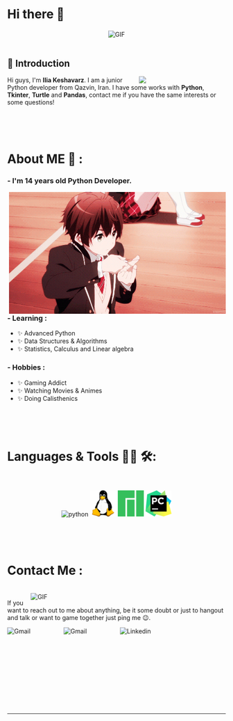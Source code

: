 # Hi there 👋

<div align="center">
<img hight="300" width="500" alt="GIF" align="center" src="https://github.com/Xx-Ashutosh-xX/Xx-Ashutosh-xX/blob/master/assets/208593.gif">
</div>

</br>

## 👋 Introduction

<!--https://user-images.githubusercontent.com/5713670/87202985-820dcb80-c2b6-11ea-9f56-7ec461c497c3.gif-->
<img align='right' src='https://octodex.github.com/images/hula_loop_octodex03.gif' width='200'>


Hi guys, I'm **Ilia Keshavarz**. I am a junior Python developer from Qazvin, Iran. 
I have some works with **Python**, **Tkinter**, **Turtle** and **Pandas**, contact me if you have the same interests or some questions!

<br><br><br>

# About ME 💬 :

### - I'm 14 years old Python Developer.

<img hight="400" width="500" alt="GIF" align="right" src="icons/35467.gif">

### - Learning :
- ✨ Advanced Python
- ✨ Data Structures & Algorithms
- ✨ Statistics, Calculus and Linear algebra

### - Hobbies : 
- ✨ Gaming Addict
- ✨ Watching Movies & Animes
- ✨ Doing Calisthenics

</br>
</br>
</br>



# Languages & Tools 👨‍💻 🛠:
</br>

<p align="center">

<!-- For more icons please follow  https://github.com/MikeCodesDotNET/ColoredBadges -->
<img src="icons/python icon.ico" alt="python" width="60" hight="50">
<img src="icons/linux.png" alt="linux" width="60" hight="50">
<img src="icons/manjaro-icon-2048x2048-v1i92etv.png" alt="manjaro" width="60" hight="50">
<img src="icons/PyCharm_Icon.svg.png" alt="pycharm" width="60" hight="50">
</p>
</br>
</br>
</br>



# Contact Me :

<p>
 </br>


<img hight="320" width="450" align="right" alt="GIF" src="https://github.com/Xx-Ashutosh-xX/Xx-Ashutosh-xX/blob/master/assets/93195.gif">


If you want to reach out to me about anything, be it some doubt or just to hangout and talk or want to game together just ping me 😉.

<a href="mailto:ashutosh.saxena.2001@gmail.com">
 <img align="left" alt="Gmail" width="130" hight="100" src="https://github.com/Xx-Ashutosh-xX/Xx-Ashutosh-xX/blob/master/assets/icons/gmail.png" />
</a>
<a href="https://t.me/ilx2323">
 <img align="left" alt="Gmail" width="130" hight="100" src="https://github.com/Xx-Ashutosh-xX/Xx-Ashutosh-xX/blob/master/assets/icons/telegram.png" />
</a>
<a href="https://www.linkedin.com/in/ashutosh-saxena-7b326817b/">
  <img align="left" alt="Linkedin" width="150" hight="100" src="https://github.com/Xx-Ashutosh-xX/Xx-Ashutosh-xX/blob/master/assets/icons/linkedin.png" />
</br>
</br>
</br>
</a>
 </p>
 

</br>
</br>
</br>
</br>
</br>
</br>
</br>


*************
